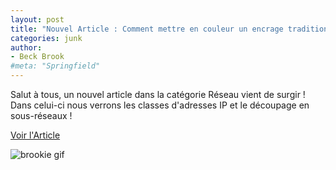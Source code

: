 ```yaml
---
layout: post
title: "Nouvel Article : Comment mettre en couleur un encrage traditionnel sur Krita"
categories: junk
author:
- Beck Brook
#meta: "Springfield"
---
```

Salut à tous, un nouvel article dans la catégorie Réseau vient de surgir ! Dans celui-ci nous verrons les classes d'adresses IP et le découpage en sous-réseaux !


[Voir l'Article](https://beckbrook.github.io/reseau/classesReseau.html)



![brookie gif](https://media1.tenor.com/m/cafyQsjlqiwAAAAd/brookie-bongo-cat.gif)


